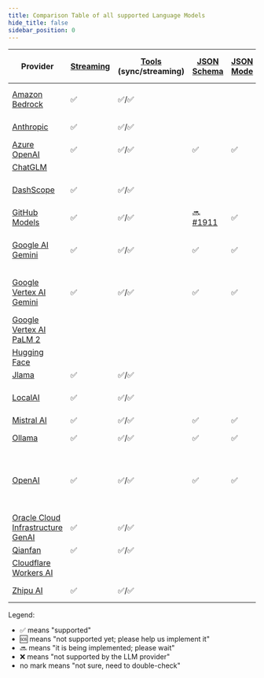 ```yaml
---
title: Comparison Table of all supported Language Models
hide_title: false
sidebar_position: 0
---
```


| Provider                                                                         | [Streaming](/tutorials/response-streaming) | [Tools](/tutorials/tools) (sync/streaming) | [JSON Schema](/tutorials/structured-outputs#json-schema)           | [JSON Mode](/tutorials/ai-services#json-mode) | Supported [Modalities](/tutorials/chat-and-language-models/#multimodality) (Input) | [Observability](/tutorials/observability) | [Customizable HTTP Client](/tutorials/customizable-http-client) | Local Deployment                                  | Supports Native Image | Comments                    |
|----------------------------------------------------------------------------------|--------------------------------------------|--------------------------------------------|--------------------------------------------------------------------|-----------------------------------------------|------------------------------------------------------------------------------------|-------------------------------------------|-----------------------------------------------------------------|---------------------------------------------------|-----------------------|-----------------------------|
| [Amazon Bedrock](/integrations/language-models/amazon-bedrock)                   | ✅                                          | ✅/✅                                        |                                                                    |                                               | text, image, PDF                                                                   | ✅                                         |                                                                 |                                                   |                       |                             |
| [Anthropic](/integrations/language-models/anthropic)                             | ✅                                          | ✅/✅                                        |                                                                    |                                               | text, image                                                                        | ✅                                         | ✅                                                               |                                                   | ✅                     |                             |
| [Azure OpenAI](/integrations/language-models/azure-open-ai)                      | ✅                                          | ✅/✅                                        | ✅                                                                  | ✅                                             | text, image                                                                        | ✅                                         |                                                                 |                                                   |                       |                             |
| [ChatGLM](/integrations/language-models/chatglm)                                 |                                            |                                            |                                                                    |                                               | text                                                                               |                                           |                                                                 |                                                   |                       |                             |
| [DashScope](/integrations/language-models/dashscope)                             | ✅                                          | ✅/✅                                        |                                                                    |                                               | text, image, audio                                                                 | ✅                                         |                                                                 |                                                   |                       |                             |
| [GitHub Models](/integrations/language-models/github-models)                     | ✅                                          | ✅/✅                                        | 🔜 [#1911](https://github.com/langchain4j/langchain4j/issues/1911) | ✅                                             | text, image                                                                        | ✅                                         |                                                                 |                                                   |                       |                             |
| [Google AI Gemini](/integrations/language-models/google-ai-gemini)               | ✅                                          | ✅/✅                                        | ✅                                                                  | ✅                                             | text, image, audio, video, PDF                                                     | ✅                                         | ✅                                                               |                                                   |                       |                             |
| [Google Vertex AI Gemini](/integrations/language-models/google-vertex-ai-gemini) | ✅                                          | ✅/✅                                        | ✅                                                                  | ✅                                             | text, image, audio, video, PDF                                                     | ✅                                         |                                                                 |                                                   |                       |                             |
| [Google Vertex AI PaLM 2](/integrations/language-models/google-palm)             |                                            |                                            |                                                                    |                                               | text                                                                               |                                           |                                                                 |                                                   | ✅                     |                             |
| [Hugging Face](/integrations/language-models/hugging-face)                       |                                            |                                            |                                                                    |                                               | text                                                                               |                                           |                                                                 |                                                   |                       |                             |
| [Jlama](/integrations/language-models/jlama)                                     | ✅                                          | ✅/✅                                        |                                                                    |                                               | text                                                                               |                                           |                                                                 | ✅                                                 | ✅                     |                             |
| [LocalAI](/integrations/language-models/local-ai)                                | ✅                                          | ✅/✅                                        |                                                                    |                                               | text, image, audio                                                                 |                                           |                                                                 | ✅                                                 |                       |                             |
| [Mistral AI](/integrations/language-models/mistral-ai)                           | ✅                                          | ✅/✅                                        | ✅                                                                  | ✅                                             | text                                                                               |                                           | ✅                                                               |                                                   |                       |                             |
| [Ollama](/integrations/language-models/ollama)                                   | ✅                                          | ✅/✅                                        | ✅                                                                  | ✅                                             | text, image                                                                        | ✅                                         | ✅                                                               | ✅                                                 |                       |                             |
| [OpenAI](/integrations/language-models/open-ai)                                  | ✅                                          | ✅/✅                                        | ✅                                                                  | ✅                                             | text, image, audio, PDF                                                            | ✅                                         | ✅                                                               | Compatible with: Ollama, LM Studio, GPT4All, etc. | ✅                     | Compatible with: Groq, etc. |
| [Oracle Cloud Infrastructure GenAI](/integrations/language-models/oci-genai)     | ✅                                          | ✅/✅                                        |                                                                    |                                               | text, image                                                                        |                                           |                                                                 |                                                   | ✅                     |                             |
| [Qianfan](/integrations/language-models/qianfan)                                 | ✅                                          | ✅/✅                                        |                                                                    |                                               | text                                                                               |                                           |                                                                 |                                                   |                       |                             |
| [Cloudflare Workers AI](/integrations/language-models/workers-ai)                |                                            |                                            |                                                                    |                                               | text                                                                               |                                           |                                                                 |                                                   |                       |                             |
| [Zhipu AI](/integrations/language-models/zhipu-ai)                               | ✅                                          | ✅/✅                                        |                                                                    |                                               | text, image                                                                        | ✅                                         |                                                                 |                                                   |                       |                             |

Legend:

- ✅ means "supported"
- 🆘 means "not supported yet; please help us implement it"
- 🔜 means "it is being implemented; please wait"
- ❌ means "not supported by the LLM provider"
- no mark means "not sure, need to double-check"
